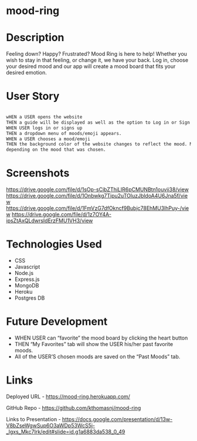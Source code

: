 # mood-ring

# Description 
Feeling down? Happy? Frustrated? Mood Ring is here to help! Whether you wish to stay in that feeling, or change it, we have your back. Log in, choose your desired mood and our app will create a mood board that fits your desired emotion.


# User Story 
```md

wHEN a USER opens the website
THEN a guide will be displayed as well as the option to Log in or Sign up.
WHEN USER logs in or signs up
THEN a dropdown menu of moods/emoji appears.
WHEN a USER chooses a mood/emoji
THEN the background color of the website changes to reflect the mood. Music is played 
depending on the mood that was chosen.
```

# Screenshots 
https://drive.google.com/file/d/1sOp-sCibZThiLIR6pCMUNBtn1ouvii38/view
https://drive.google.com/file/d/1Onbwkg7Tipu2uTOluzJbldoA4U6Jna5f/view
https://drive.google.com/file/d/1FmVzG7dfOkncf9Bubjc78EhMU3lhPuy-/view
https://drive.google.com/file/d/1z7OY4A-ipsZtAxQLdwrsIdErzFMU1VH3/view

# Technologies Used 
* CSS
* Javascript
* Node.js 
* Express.js 
* MongoDB
* Heroku
* Postgres DB

# Future Development 
* WHEN USER can “favorite” the mood board by clicking the heart button
* THEN “My Favorites” tab will show the USER his/her past favorite moods.
* All of the USER’S chosen moods are saved on the “Past Moods” tab.

# Links
Deployed URL - https://mood-ring.herokuapp.com/

GitHub Repo - https://github.com/kthomasnj/mood-ring

Links to Presentation - https://docs.google.com/presentation/d/13w-V8bZseWgwSup6O3aWDp53WcS5j-_lgxs_Mkc7Irk/edit#slide=id.g1a6883da538_0_49
